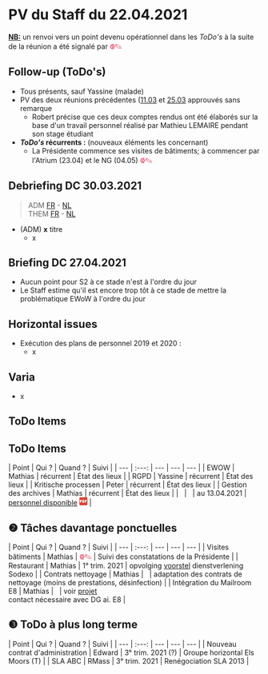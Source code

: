 <link rel="stylesheet" href="https://newdevprojects.github.io/S2/S2.css">
<link rel="stylesheet" href="S2.css">

# PV du Staff du 22.04.2021

<u><b>NB:</b></u> un renvoi vers un point devenu opérationnel dans les *ToDo's* à la suite de la réunion a été signalé par <font color="crimson" size="3px">&#10179;&#9998;</font>

## Follow-up (ToDo's)

* Tous présents, sauf Yassine (malade)
* PV des deux réunions précédentes ([11.03](Tableau_Staff_20210311.pdf) et [25.03](Tableau_Staff_20210325.pdf) approuvés sans remarque
    * Robert précise que ces deux comptes rendus ont été élaborés sur la base d'un travail personnel réalisé par Mathieu LEMAIRE pendant son stage étudiant
* <b>*ToDo's* récurrents :</b> (nouveaux éléments les concernant)  
    * La Présidente commence ses visites de bâtiments; à commencer par l'Atrium (23.04) et le NG (04.05) <font color="crimson" size="3px">&#10179;&#9998;</font>

## Debriefing DC 30.03.2021

> ADM [FR](https://newdevprojects.github.io/S2/Staff/20210330_Adm_FR.pdf) - [NL](https://newdevprojects.github.io/S2/Staff/20210330_Adm_NL.pdf)<br>THEM [FR](https://newdevprojects.github.io/S2/Staff/20210330_Them_FR.pdf) - [NL](https://newdevprojects.github.io/S2/Staff/20210330_Them_NL.pdf)

* (ADM) <b>x</b> titre
    * x

## Briefing DC 27.04.2021

* Aucun point pour S2 à ce stade n'est à l'ordre du jour
* Le Staff estime qu'il est encore trop tôt à ce stade de mettre la problématique EWoW à l'ordre du jour

## Horizontal issues

* Exécution des plans de personnel 2019 et 2020 :
    * x

## Varia

* x

## ToDo Items

## ToDo Items

| Point | Qui ? | Quand ? | Suivi |
| --- | :---: | --- | --- | --- |
| EWOW | Mathias | récurrent | &Eacute;tat des lieux |
| RGPD | Yassine | récurrent | &Eacute;tat des lieux |
| Kritische processen | Peter | récurrent | &Eacute;tat des lieux |
| Gestion des archives | Mathias | récurrent | &Eacute;tat des lieux |
| &nbsp; | &nbsp; | au 13.04.2021 | [personnel disponible](20210413_Planning_archives.pdf) ![](pdf.png) |

## &#10103; Tâches davantage ponctuelles

| Point | Qui ? | Quand ? | Suivi |
| --- | :---: | --- | --- | --- |
| Visites bâtiments | Mathias | <font color="crimson" size="3px">&#10179;&#9998;</font> | Suivi des constatations de la Présidente |
| Restaurant | Mathias | 1° trim. 2021 | opvolging [voorstel](https://newdevprojects.github.io/S2/Staff_20210107/20210107_Sodexo_aangepaste_werking.pdf) dienstverlening Sodexo |
| Contrats nettoyage | Mathias | &nbsp; | adaptation des contrats de nettoyage (moins de prestations, désinfection) |
| Intégration du Mailroom E8 | Mathias | &nbsp; | voir [projet](https://newdevprojects.github.io/S2/Staff_20210204/Nota_verzendingsdienst_E8.pdf)<br>contact nécessaire avec DG ai. E8 |

## &#10104; ToDo à plus long terme

| Point | Qui ? | Quand ? | Suivi |
| --- | :---: | --- | --- | --- |
| Nouveau contrat d'administration | Edward | 3° trim. 2021 (?) | Groupe horizontal Els Moors (T) |
| SLA ABC | RMass | 3° trim. 2021 | Renégociation SLA 2013 |
